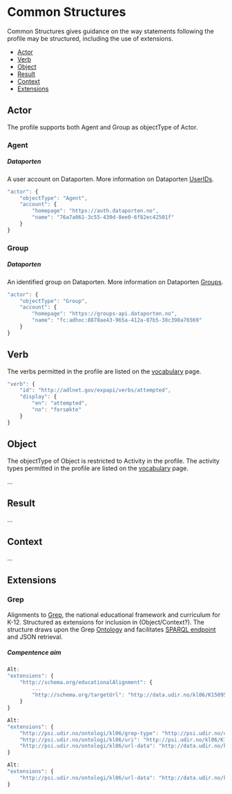 # Common Structures 
Common Structures gives guidance on the way statements following the profile may be structured, including the use of extensions.

* [Actor](#actor)
* [Verb](#verb)
* [Object](#object)
* [Result](#result)
* [Context](#context)
* [Extensions](#extensions)

<a name="actor"></a>
## Actor
The profile supports both Agent and Group as objectType of Actor.

### Agent 

##### Dataporten
A user account on Dataporten. More information on Dataporten [UserIDs](https://docs.dataporten.no/docs/userid/).

``` Javascript
"actor": {
	"objectType": "Agent",
	"account": {
		"homepage": "https://auth.dataporten.no",
		"name": "76a7a061-3c55-430d-8ee0-6f82ec42501f"
	}
}
```

### Group

##### Dataporten
An identified group on Dataporten. More information on Dataporten [Groups](https://docs.dataporten.no/docs/groups/).

``` Javascript
"actor": {
	"objectType": "Group",
	"account": {
		"homepage": "https://groups-api.dataporten.no",
		"name": "fc:adhoc:8878ae43-965a-412a-87b5-38c398a76569"
	}
}
```

<a name="verb"></a>
## Verb
The verbs permitted in the profile are listed on the [vocabulary](vocabulary.md) page. 

``` Javascript
"verb": {
	"id": "http://adlnet.gov/expapi/verbs/attempted",
	"display": {
		"en": "attempted",
		"no": "forsøkte"
	}
}
```

<a name="object"></a>
## Object
The objectType of Object is restricted to Activity in the profile. The activity types permitted in the profile are listed on the [vocabulary](vocabulary.md) page.

... 

<a name="result"></a>
## Result
...

<a name="context"></a>
## Context
...

<a name="extensions"></a>
## Extensions

### Grep
Alignments to [Grep](http://grepwiki.udir.no/), the national educational framework and curriculum for K-12. Structured as extensions for inclusion in (Object/Context?). The structure draws upon the Grep [Ontology](http://psi.udir.no/ontologi/Kl06/) and facilitates [SPARQL endpoint](http://data.udir.no/kl06/sparql) and JSON retrieval. 
 
##### Compentence aim
``` Javascript
Alt:
"extensions": {
	"http://schema.org/educationalAlignment": {
		...
		"http://schema.org/targetUrl": "http://data.udir.no/kl06/K15095"
	}
}

Alt:
"extensions": {
	"http://psi.udir.no/ontologi/kl06/grep-type": "http://psi.udir.no/ontologi/kl06/kompetansemaal",
	"http://psi.udir.no/ontologi/kl06/uri": "http://psi.udir.no/kl06/K15095",
	"http://psi.udir.no/ontologi/kl06/url-data": "http://data.udir.no/kl06/K15095"
}

Alt:
"extensions": {
	"http://psi.udir.no/ontologi/kl06/url-data": "http://data.udir.no/kl06/K15095"		
}
```
